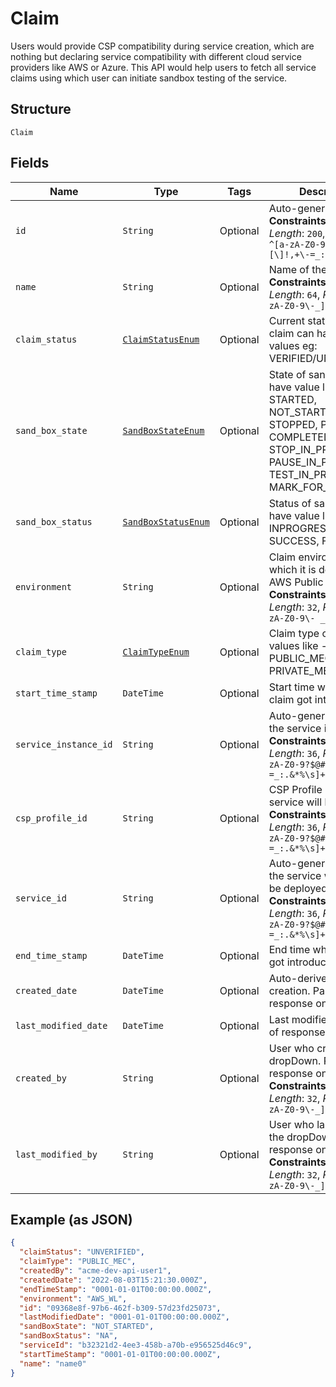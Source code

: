 
# Claim

Users would provide CSP compatibility during service creation, which are nothing but declaring service compatibility with different cloud service providers like AWS or Azure. This API would help users to fetch all service claims using which user can initiate sandbox testing of the service.

## Structure

`Claim`

## Fields

| Name | Type | Tags | Description |
|  --- | --- | --- | --- |
| `id` | `String` | Optional | Auto-generated Id.<br>**Constraints**: *Maximum Length*: `200`, *Pattern*: `^[a-zA-Z0-9?$@#()\[\]!,+\-=_:.&*%\s]+$` |
| `name` | `String` | Optional | Name of the claim.<br>**Constraints**: *Maximum Length*: `64`, *Pattern*: `^[a-zA-Z0-9\-_]+$` |
| `claim_status` | [`ClaimStatusEnum`](../../doc/models/claim-status-enum.md) | Optional | Current status of the claim can have only two values eg: VERIFIED/UNVERIFIED. |
| `sand_box_state` | [`SandBoxStateEnum`](../../doc/models/sand-box-state-enum.md) | Optional | State of sandbox can have value like - STARTED, NOT_STARTED, STOPPED, PAUSED, COMPLETED, DELETED, STOP_IN_PROGRESS, PAUSE_IN_PROGRESS, TEST_IN_PROGRESS, MARK_FOR_DELETEION. |
| `sand_box_status` | [`SandBoxStatusEnum`](../../doc/models/sand-box-status-enum.md) | Optional | Status of sandbox can have value like - NA, INPROGRESS, SUCCESS, FAILED. |
| `environment` | `String` | Optional | Claim environment in which it is deployed eg: AWS Public Cloud.<br>**Constraints**: *Maximum Length*: `32`, *Pattern*: `^[a-zA-Z0-9\- _]+$` |
| `claim_type` | [`ClaimTypeEnum`](../../doc/models/claim-type-enum.md) | Optional | Claim type can have values like - PUBLIC_MEC, PRIVATE_MEC. |
| `start_time_stamp` | `DateTime` | Optional | Start time when the claim got introduced. |
| `service_instance_id` | `String` | Optional | Auto-generated Id of the service instance.<br>**Constraints**: *Maximum Length*: `36`, *Pattern*: `^[a-zA-Z0-9?$@#()\[\]!,+\-=_:.&*%\s]+$` |
| `csp_profile_id` | `String` | Optional | CSP Profile ID in which service will be deployed.<br>**Constraints**: *Maximum Length*: `36`, *Pattern*: `^[a-zA-Z0-9?$@#()\[\]!,+\-=_:.&*%\s]+$` |
| `service_id` | `String` | Optional | Auto-generated Id of the service which is to be deployed.<br>**Constraints**: *Maximum Length*: `36`, *Pattern*: `^[a-zA-Z0-9?$@#()\[\]!,+\-=_:.&*%\s]+$` |
| `end_time_stamp` | `DateTime` | Optional | End time when the claim got introduced. |
| `created_date` | `DateTime` | Optional | Auto-derived time of creation. Part of response only. |
| `last_modified_date` | `DateTime` | Optional | Last modified time. Part of response only. |
| `created_by` | `String` | Optional | User who created the dropDown. Part of response only.<br>**Constraints**: *Maximum Length*: `32`, *Pattern*: `^[a-zA-Z0-9\-_]+$` |
| `last_modified_by` | `String` | Optional | User who last modified the dropDown. Part of response only.<br>**Constraints**: *Maximum Length*: `32`, *Pattern*: `^[a-zA-Z0-9\-_]+$` |

## Example (as JSON)

```json
{
  "claimStatus": "UNVERIFIED",
  "claimType": "PUBLIC_MEC",
  "createdBy": "acme-dev-api-user1",
  "createdDate": "2022-08-03T15:21:30.000Z",
  "endTimeStamp": "0001-01-01T00:00:00.000Z",
  "environment": "AWS_WL",
  "id": "09368e8f-97b6-462f-b309-57d23fd25073",
  "lastModifiedDate": "0001-01-01T00:00:00.000Z",
  "sandBoxState": "NOT_STARTED",
  "sandBoxStatus": "NA",
  "serviceId": "b32321d2-4ee3-458b-a70b-e956525d46c9",
  "startTimeStamp": "0001-01-01T00:00:00.000Z",
  "name": "name0"
}
```

